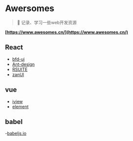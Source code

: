 # Awersomes
> :rocket: 记录、学习一些web开发资源

**[https://www.awesomes.cn/](https://www.awesomes.cn/)**  

## React
- [bfd-ui](http://ui.baifendian.com/)
- [Ant-design](https://ant.design/index-cn)
- [RSUITE](https://rsuitejs.com/getting-started)
- [zanUI](https://www.youzanyun.com/zanui)

## vue
- [iview](https://www.iviewui.com/)
- [element](http://element-cn.eleme.io/#/zh-CN)

## babel
-[babeljs.io](http://babeljs.io/)

